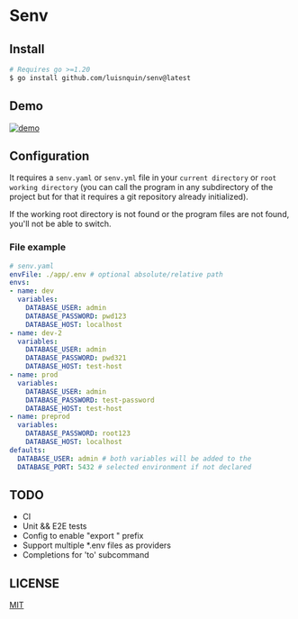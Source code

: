 
# Senv

## Install

```bash
# Requires go >=1.20
$ go install github.com/luisnquin/senv@latest
```

## Demo

[![demo](https://asciinema.org/a/sMx03q9XzGINMWh8k0eu5mgZy.svg)](https://asciinema.org/a/sMx03q9XzGINMWh8k0eu5mgZy)

## Configuration

It requires a `senv.yaml` or `senv.yml` file in your `current directory` or `root working directory`
(you can call the program in any subdirectory of the project but for that it requires a git repository
already initialized).

If the working root directory is not found or the program files are not found, you'll not be able to switch.

### File example

```yaml
# senv.yaml
envFile: ./app/.env # optional absolute/relative path
envs:
- name: dev
  variables:
    DATABASE_USER: admin
    DATABASE_PASSWORD: pwd123
    DATABASE_HOST: localhost
- name: dev-2
  variables:
    DATABASE_USER: admin
    DATABASE_PASSWORD: pwd321
    DATABASE_HOST: test-host
- name: prod
  variables:
    DATABASE_USER: admin
    DATABASE_PASSWORD: test-password
    DATABASE_HOST: test-host
- name: preprod
  variables:
    DATABASE_PASSWORD: root123
    DATABASE_HOST: localhost
defaults:
  DATABASE_USER: admin # both variables will be added to the
  DATABASE_PORT: 5432 # selected environment if not declared
```

## TODO

- CI
- Unit && E2E tests
- Config to enable "export " prefix
- Support multiple *.env files as providers
- Completions for 'to' subcommand

## LICENSE

[MIT](../LICENSE)
